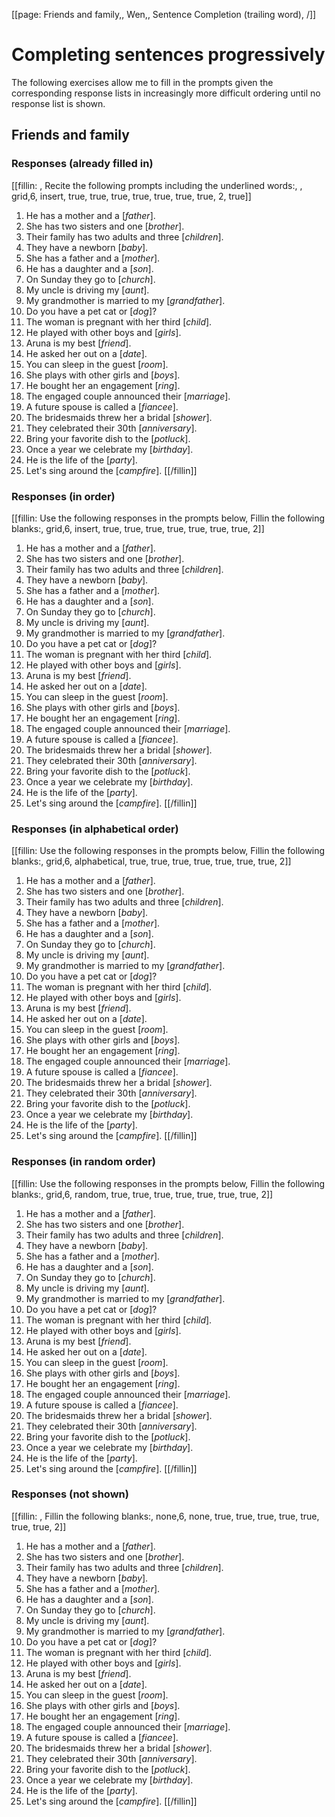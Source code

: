 [[page: Friends and family,, Wen,, Sentence Completion (trailing word), /]]

# Completing sentences progressively
The following exercises allow me to fill in the prompts given the corresponding response lists in increasingly more difficult ordering until no response list is shown.
## Friends and family
### Responses (already filled in)
[[fillin: , Recite the following prompts including the underlined words:, , grid,6, insert, true, true, true, true, true, true, true, 2, true]]
1. He has a mother and a [_father_].
1. She has two sisters and one [_brother_].
1. Their family has two adults and three [_children_].
1. They have a newborn [_baby_].
1. She has a father and a [_mother_].
1. He has a daughter and a [_son_].
1. On Sunday they go to [_church_].
1. My uncle is driving my [_aunt_].
1. My grandmother is married to my [_grandfather_].
1. Do you have a pet cat or [_dog_]?
1. The woman is pregnant with her third [_child_].
1. He played with other boys and [_girls_].
1. Aruna is my best [_friend_].
1. He asked her out on a [_date_].
1. You can sleep in the guest [_room_].
1. She plays with other girls and [_boys_].
1. He bought her an engagement [_ring_].
1. The engaged couple announced their [_marriage_].
1. A future spouse is called a [_fiancee_].
1. The bridesmaids threw her a bridal [_shower_].
1. They celebrated their 30th [_anniversary_].
1. Bring your favorite dish to the [_potluck_].
1. Once a year we celebrate my [_birthday_].
1. He is the life of the [_party_].
1. Let's sing around the [_campfire_].
[[/fillin]]
### Responses (in order)
[[fillin: Use the following responses in the prompts below, Fillin the following blanks:, grid,6, insert, true, true, true, true, true, true, true, 2]]
1. He has a mother and a [_father_].
1. She has two sisters and one [_brother_].
1. Their family has two adults and three [_children_].
1. They have a newborn [_baby_].
1. She has a father and a [_mother_].
1. He has a daughter and a [_son_].
1. On Sunday they go to [_church_].
1. My uncle is driving my [_aunt_].
1. My grandmother is married to my [_grandfather_].
1. Do you have a pet cat or [_dog_]?
1. The woman is pregnant with her third [_child_].
1. He played with other boys and [_girls_].
1. Aruna is my best [_friend_].
1. He asked her out on a [_date_].
1. You can sleep in the guest [_room_].
1. She plays with other girls and [_boys_].
1. He bought her an engagement [_ring_].
1. The engaged couple announced their [_marriage_].
1. A future spouse is called a [_fiancee_].
1. The bridesmaids threw her a bridal [_shower_].
1. They celebrated their 30th [_anniversary_].
1. Bring your favorite dish to the [_potluck_].
1. Once a year we celebrate my [_birthday_].
1. He is the life of the [_party_].
1. Let's sing around the [_campfire_].
[[/fillin]]

### Responses (in alphabetical order)
[[fillin: Use the following responses in the prompts below, Fillin the following blanks:, grid,6, alphabetical, true, true, true, true, true, true, true, 2]]
1. He has a mother and a [_father_].
1. She has two sisters and one [_brother_].
1. Their family has two adults and three [_children_].
1. They have a newborn [_baby_].
1. She has a father and a [_mother_].
1. He has a daughter and a [_son_].
1. On Sunday they go to [_church_].
1. My uncle is driving my [_aunt_].
1. My grandmother is married to my [_grandfather_].
1. Do you have a pet cat or [_dog_]?
1. The woman is pregnant with her third [_child_].
1. He played with other boys and [_girls_].
1. Aruna is my best [_friend_].
1. He asked her out on a [_date_].
1. You can sleep in the guest [_room_].
1. She plays with other girls and [_boys_].
1. He bought her an engagement [_ring_].
1. The engaged couple announced their [_marriage_].
1. A future spouse is called a [_fiancee_].
1. The bridesmaids threw her a bridal [_shower_].
1. They celebrated their 30th [_anniversary_].
1. Bring your favorite dish to the [_potluck_].
1. Once a year we celebrate my [_birthday_].
1. He is the life of the [_party_].
1. Let's sing around the [_campfire_].
[[/fillin]]

### Responses (in random order)
[[fillin: Use the following responses in the prompts below, Fillin the following blanks:, grid,6, random, true, true, true, true, true, true, true, 2]]
1. He has a mother and a [_father_].
1. She has two sisters and one [_brother_].
1. Their family has two adults and three [_children_].
1. They have a newborn [_baby_].
1. She has a father and a [_mother_].
1. He has a daughter and a [_son_].
1. On Sunday they go to [_church_].
1. My uncle is driving my [_aunt_].
1. My grandmother is married to my [_grandfather_].
1. Do you have a pet cat or [_dog_]?
1. The woman is pregnant with her third [_child_].
1. He played with other boys and [_girls_].
1. Aruna is my best [_friend_].
1. He asked her out on a [_date_].
1. You can sleep in the guest [_room_].
1. She plays with other girls and [_boys_].
1. He bought her an engagement [_ring_].
1. The engaged couple announced their [_marriage_].
1. A future spouse is called a [_fiancee_].
1. The bridesmaids threw her a bridal [_shower_].
1. They celebrated their 30th [_anniversary_].
1. Bring your favorite dish to the [_potluck_].
1. Once a year we celebrate my [_birthday_].
1. He is the life of the [_party_].
1. Let's sing around the [_campfire_].
[[/fillin]]

### Responses (not shown)
[[fillin: , Fillin the following blanks:, none,6, none, true, true, true, true, true, true, true, 2]]
1. He has a mother and a [_father_].
1. She has two sisters and one [_brother_].
1. Their family has two adults and three [_children_].
1. They have a newborn [_baby_].
1. She has a father and a [_mother_].
1. He has a daughter and a [_son_].
1. On Sunday they go to [_church_].
1. My uncle is driving my [_aunt_].
1. My grandmother is married to my [_grandfather_].
1. Do you have a pet cat or [_dog_]?
1. The woman is pregnant with her third [_child_].
1. He played with other boys and [_girls_].
1. Aruna is my best [_friend_].
1. He asked her out on a [_date_].
1. You can sleep in the guest [_room_].
1. She plays with other girls and [_boys_].
1. He bought her an engagement [_ring_].
1. The engaged couple announced their [_marriage_].
1. A future spouse is called a [_fiancee_].
1. The bridesmaids threw her a bridal [_shower_].
1. They celebrated their 30th [_anniversary_].
1. Bring your favorite dish to the [_potluck_].
1. Once a year we celebrate my [_birthday_].
1. He is the life of the [_party_].
1. Let's sing around the [_campfire_].
[[/fillin]]

